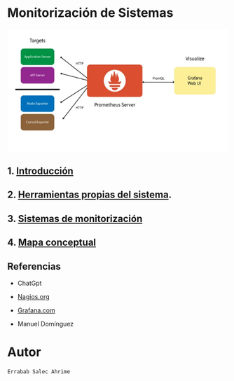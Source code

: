 
# Monitorización de Sistemas 

![.](/img/M25.png)


## 1. [Introducción](Introducción.md)

## 2. [Herramientas propias del sistema](herramientas.md).

## 3. [Sistemas de monitorización](sistemas.md)

## 4. [Mapa conceptual](mapa.md)

## Referencias

* ChatGpt
* [Nagios.org](https://www.nagios.org/documentation/)
* [Grafana.com](https://grafana.com/docs/grafana/latest/introduction/?pg=dashboards&plcmt=hero-btn2)

* Manuel Domínguez

# Autor
    Errabab Salec Ahrime

